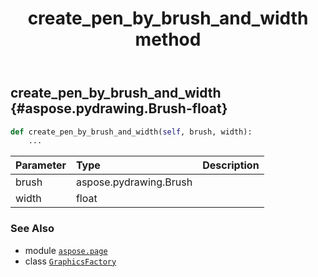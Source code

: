 ﻿---
title: create_pen_by_brush_and_width method
second_title: Aspose.Page for Python via .NET API References
description: 
type: docs
weight: 100
url: /python-net/aspose.page/graphicsfactory/create_pen_by_brush_and_width/
is_root: false
---

## create_pen_by_brush_and_width {#aspose.pydrawing.Brush-float}





```python
def create_pen_by_brush_and_width(self, brush, width):
    ...
```


| Parameter | Type | Description |
| :- | :- | :- |
| brush | aspose.pydrawing.Brush |  |
| width | float |  |



### See Also
* module [`aspose.page`](../../)
* class [`GraphicsFactory`](/page/python-net/aspose.page/graphicsfactory)
